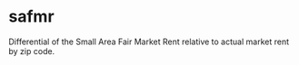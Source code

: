 # safmr
Differential of the Small Area Fair Market Rent relative to actual market rent by zip code.
